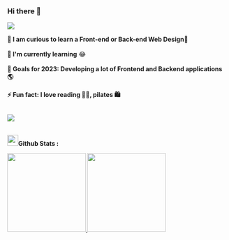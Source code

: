 ### Hi there 👋


<p>
<a href="https://github.com/DenverCoder1/readme-typing-svg"><img src="https://readme-typing-svg.herokuapp.com?&font=IBM+Plex+Sans&color=abcdef&size=20&lines=Welcome+to+my+GitHub+Profile!;I'm+a+Software+Engineer;I'm+a+Full-Stack+Developer;I'm+a+Frontend+Developer;I'm+a+Backend+Developer" /></a>
</p>

<b>🔭 I am curious to learn a Front-end or Back-end Web Design🌱</b><br/><br/>
<b>🌱 I'm currently learning</b> 😂<br/><br/>
<b>🥅 Goals for 2023: Developing a lot of Frontend and Backend applications 🌎 <br/><br/>
<b>⚡ Fun fact: I love reading 🏊‍♀️, pilates 🛍️ <br/><br/>





<img src="https://res.cloudinary.com/practicaldev/image/fetch/s--E4gnEuy_--/c_limit%2Cf_auto%2Cfl_progressive%2Cq_66%2Cw_880/https://dev-to-uploads.s3.amazonaws.com/uploads/articles/233m04x0r0lv60payria.gif"> <br/><br/>

  
 
  
 
<img src="https://media.giphy.com/media/cj87CxfRtrUifF3Ryk/giphy.gif" width="25"><b>Github Stats :</b>
<p width="100%">
<a href="https://github.com/fikriyek">
  <img height="180em" src="https://github-readme-stats.vercel.app/api?username=fikriyek&show_icons=true&theme=midnight-purple&include_all_commits=true&count_private=true"/>
  <img height="180em" src="https://github-readme-stats-eight-theta.vercel.app/api/top-langs/?username=fikriyek&layout=compact&langs_count=8&theme=midnight-purple"/>
</a>
</p>
